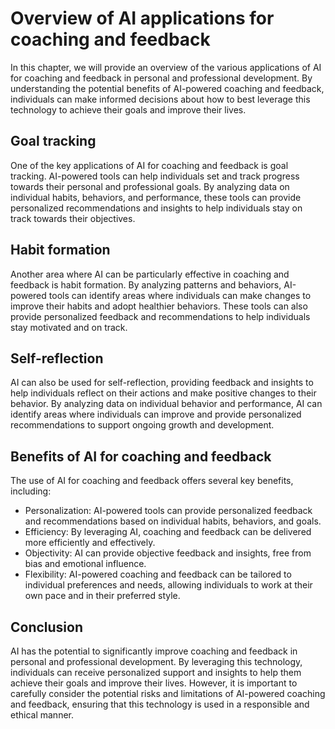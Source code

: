 Overview of AI applications for coaching and feedback
==========================================================================================================================

In this chapter, we will provide an overview of the various applications of AI for coaching and feedback in personal and professional development. By understanding the potential benefits of AI-powered coaching and feedback, individuals can make informed decisions about how to best leverage this technology to achieve their goals and improve their lives.

Goal tracking
-------------

One of the key applications of AI for coaching and feedback is goal tracking. AI-powered tools can help individuals set and track progress towards their personal and professional goals. By analyzing data on individual habits, behaviors, and performance, these tools can provide personalized recommendations and insights to help individuals stay on track towards their objectives.

Habit formation
---------------

Another area where AI can be particularly effective in coaching and feedback is habit formation. By analyzing patterns and behaviors, AI-powered tools can identify areas where individuals can make changes to improve their habits and adopt healthier behaviors. These tools can also provide personalized feedback and recommendations to help individuals stay motivated and on track.

Self-reflection
---------------

AI can also be used for self-reflection, providing feedback and insights to help individuals reflect on their actions and make positive changes to their behavior. By analyzing data on individual behavior and performance, AI can identify areas where individuals can improve and provide personalized recommendations to support ongoing growth and development.

Benefits of AI for coaching and feedback
----------------------------------------

The use of AI for coaching and feedback offers several key benefits, including:

* Personalization: AI-powered tools can provide personalized feedback and recommendations based on individual habits, behaviors, and goals.
* Efficiency: By leveraging AI, coaching and feedback can be delivered more efficiently and effectively.
* Objectivity: AI can provide objective feedback and insights, free from bias and emotional influence.
* Flexibility: AI-powered coaching and feedback can be tailored to individual preferences and needs, allowing individuals to work at their own pace and in their preferred style.

Conclusion
----------

AI has the potential to significantly improve coaching and feedback in personal and professional development. By leveraging this technology, individuals can receive personalized support and insights to help them achieve their goals and improve their lives. However, it is important to carefully consider the potential risks and limitations of AI-powered coaching and feedback, ensuring that this technology is used in a responsible and ethical manner.
